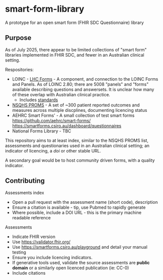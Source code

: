 # smart-form-library
A prototype for an open smart form (FHIR SDC Questionnaire) library

## Purpose

As of July 2025, there appear to be limited collections of "smart form" libraries implemented in FHIR SDC, and fewer in an Australian clinical setting.

Respositories:

* LOINC - [LHC Forms](https://lhcforms.nlm.nih.gov/lhcforms) - A component, and connection to the LOINC Forms and Panels. As of LOINC 2.80; there are 5008 "panels" and "forms" available describing questions and answersets. It is unclear how many of these overlap with Australian clinical practice.
  * Includes [standards](https://loinc.org/kb/users-guide/standardized-assessment-measures/)
* [NSQHS PROMS](https://www.safetyandquality.gov.au/our-work/indicators-measurement-and-reporting/patient-reported-outcome-measures/about-proms) - A set of ~300 patient reported outcomes and measures across multiple discplines, documenting licencing status
* AEHRC Smart Forms' - A small collection of test smart forms https://github.com/aehrc/smart-forms/ https://smartforms.csiro.au/dashboard/questionnaires
* National Forms Library - TBC

This repository aims to at least index, similar to the NSQHS PROMS list, assessments and questionaries used in an Australian clinical setting; an indicator of licencing, a *doi* or other stable URL.

A secondary goal would be to host community driven forms, with a quality indicator.

## Contributing

Assessments index

* Open a pull request with the assessment name (short code), description
* Ensure a citation is available - tip, use Pubmed to rapidly generate
* Where possible, include a DOI URL - this is the primary machine readable reference

Assessments

* Indicate FHIR version
* Use https://validator.fhir.org/
* Use https://smartforms.csiro.au/playground and detail your manual testing
* Ensure you include licencing indicators.
* If generative tools used, validate the source assessments are **public domain** or a similarly open licenced publication (ie: CC-0)
* Include citations
